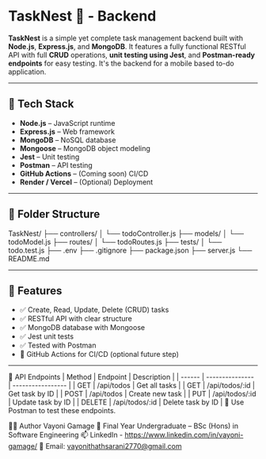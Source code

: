 # TaskNest 🪺 - Backend

**TaskNest** is a simple yet complete task management backend built with **Node.js**, **Express.js**, and **MongoDB**. It features a fully functional RESTful API with full **CRUD** operations, **unit testing using Jest**, and **Postman-ready endpoints** for easy testing. It's the backend for a mobile based to-do application.

---

## 🧰 Tech Stack

- **Node.js** – JavaScript runtime
- **Express.js** – Web framework
- **MongoDB** – NoSQL database
- **Mongoose** – MongoDB object modeling
- **Jest** – Unit testing
- **Postman** – API testing
- **GitHub Actions** – (Coming soon) CI/CD
- **Render / Vercel** – (Optional) Deployment

---

## 📁 Folder Structure

TaskNest/
├── controllers/
│ └── todoController.js
├── models/
│ └── todoModel.js
├── routes/
│ └── todoRoutes.js
├── tests/
│ └── todo.test.js
├── .env
├── .gitignore
├── package.json
├── server.js
└── README.md

---

## 🚀 Features

- ✅ Create, Read, Update, Delete (CRUD) tasks
- ✅ RESTful API with clear structure
- ✅ MongoDB database with Mongoose
- ✅ Jest unit tests
- ✅ Tested with Postman
- 🚧 GitHub Actions for CI/CD (optional future step)

---

🔗 API Endpoints
| Method | Endpoint        | Description       |
| ------ | --------------- | ----------------- |
| GET    | /api/todos      | Get all tasks     |
| GET    | /api/todos/\:id | Get task by ID    |
| POST   | /api/todos      | Create new task   |
| PUT    | /api/todos/\:id | Update task by ID |
| DELETE | /api/todos/\:id | Delete task by ID |
📌 Use Postman to test these endpoints.


🧑‍💻 Author
Vayoni Gamage
📍 Final Year Undergraduate – BSc (Hons) in Software Engineering
📫 LinkedIn - https://www.linkedin.com/in/vayoni-gamage/
📧 Email: vayonithathsarani2770@gmail.com
